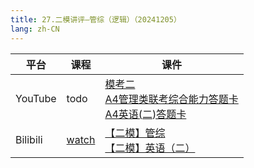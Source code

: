```yaml
---
title: 27.二模讲评—管综（逻辑）（20241205）
lang: zh-CN
---
```



| 平台       | 课程                                                                                                                               | 课件                                                                                                                                                                                                                                                                                                                                                                                                                                                                                                                                                                                                                                                                                                                            |
|----------|------------------------------------------------------------------------------------------------------------------------------------|---------------------------------------------------------------------------------------------------------------------------------------------------------------------------------------------------------------------------------------------------------------------------------------------------------------------------------------------------------------------------------------------------------------------------------------------------------------------------------------------------------------------------------------------------------------------------------------------------------------------------------------------------------------------------------------------------------------------------------|
| YouTube  | todo                                                                                                                               | [模考二](../../public/logic/%E9%80%BB%E8%BE%91-%E6%AD%A3%E5%BC%8F%E8%AF%BE/pdf/%E6%A8%A1%E8%80%83%E4%BA%8C%20-%20SC.pdf)<br/>[A4管理类联考综合能力答题卡](../../public/logic/%E9%80%BB%E8%BE%91-%E6%AD%A3%E5%BC%8F%E8%AF%BE/pdf/%E5%B8%88%E5%A4%A7%E7%AE%A1%E8%81%94%E4%BA%8C%E6%A8%A1%E7%BB%83%E4%B9%A0%E7%89%88%2B%E7%AD%94%E9%A2%98%E5%8D%A1/A4%E7%AE%A1%E7%90%86%E7%B1%BB%E8%81%94%E8%80%83%E7%BB%BC%E5%90%88%E8%83%BD%E5%8A%9B%E7%AD%94%E9%A2%98%E5%8D%A1.pdf)<br/>[A4英语(二)答题卡](../../public/logic/%E9%80%BB%E8%BE%91-%E6%AD%A3%E5%BC%8F%E8%AF%BE/pdf/%E5%B8%88%E5%A4%A7%E7%AE%A1%E8%81%94%E4%BA%8C%E6%A8%A1%E7%BB%83%E4%B9%A0%E7%89%88%2B%E7%AD%94%E9%A2%98%E5%8D%A1/A4%E8%8B%B1%E8%AF%AD%28%E4%BA%8C%29%E7%AD%94%E9%A2%98%E5%8D%A1.pdf) |
| Bilibili | [watch](https://www.bilibili.com/video/BV15ykKYxEvu?spm_id_from=333.788.videopod.sections&vd_source=752f1f454ebffd32e5dbe02742c48dab) | [【二模】管综](../../public/logic/%E9%80%BB%E8%BE%91-%E6%AD%A3%E5%BC%8F%E8%AF%BE/pdf/%E5%B8%88%E5%A4%A7%E7%AE%A1%E8%81%94%E4%BA%8C%E6%A8%A1%E7%BB%83%E4%B9%A0%E7%89%88%2B%E7%AD%94%E9%A2%98%E5%8D%A1/%E3%80%90%E4%BA%8C%E6%A8%A1%E3%80%91%E7%AE%A1%E7%BB%BC.pdf)<br/>[【二模】英语（二）](../../public/logic/%E9%80%BB%E8%BE%91-%E6%AD%A3%E5%BC%8F%E8%AF%BE/pdf/%E5%B8%88%E5%A4%A7%E7%AE%A1%E8%81%94%E4%BA%8C%E6%A8%A1%E7%BB%83%E4%B9%A0%E7%89%88%2B%E7%AD%94%E9%A2%98%E5%8D%A1/%E3%80%90%E4%BA%8C%E6%A8%A1%E3%80%91%E8%8B%B1%E8%AF%AD%EF%BC%88%E4%BA%8C%EF%BC%89.pdf)                                                                                                                                                                         |





